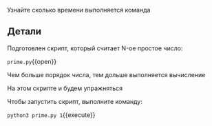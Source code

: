 Узнайте сколько времени выполняется команда

## Детали

Подготовлен скрипт, который считает N-ое простое число:

`prime.py`{{open}}

Чем больше порядок числа, тем дольше выполняется вычисление

На этом скрипте и будем упражняться

Чтобы запустить скрипт, выполните команду:

`python3 prime.py 1`{{execute}}